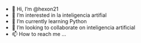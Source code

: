 - 👋 Hi, I’m @hexon21
- 👀 I’m interested in  la inteligencia artifial 
- 🌱 I’m currently learning  Python
- 💞️ I’m looking to collaborate on inteligencia artificial
- 📫 How to reach me ...

<!---
hexon21/hexon21 is a ✨ special ✨ repository because its `README.md` (this file) appears on your GitHub profile.
You can click the Preview link to take a look at your changes.
--->
